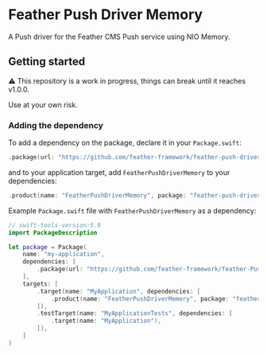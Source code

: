 # Feather Push Driver Memory

A Push driver for the Feather CMS Push service using NIO Memory.

## Getting started

⚠️ This repository is a work in progress, things can break until it reaches v1.0.0. 

Use at your own risk.

### Adding the dependency

To add a dependency on the package, declare it in your `Package.swift`:

```swift
.package(url: "https://github.com/feather-framework/feather-push-driver-memory.git", .upToNextMinor(from: "0.1.0")),
```

and to your application target, add `FeatherPushDriverMemory` to your dependencies:

```swift
.product(name: "FeatherPushDriverMemory", package: "feather-push-driver-memory")
```

Example `Package.swift` file with `FeatherPushDriverMemory` as a dependency:

```swift
// swift-tools-version:5.9
import PackageDescription

let package = Package(
    name: "my-application",
    dependencies: [
        .package(url: "https://github.com/feather-framework/feather-Push-driver-memory.git", .upToNextMinor(from: "0.1.0")),
    ],
    targets: [
        .target(name: "MyApplication", dependencies: [
            .product(name: "FeatherPushDriverMemory", package: "feather-Push-driver-memory")
        ]),
        .testTarget(name: "MyApplicationTests", dependencies: [
            .target(name: "MyApplication"),
        ]),
    ]
)
```
